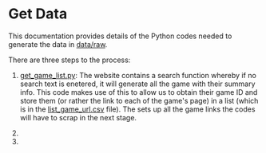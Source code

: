 # Get Data

This documentation provides details of the Python codes needed to generate the data in [data/raw](https://github.com/gimseng/game_stats/blob/master/data/raw).

There are three steps to the process:
1. [get_game_list.py](https://github.com/gimseng/game_stats/blob/master/src/data/get_game_list.py): The website contains a search function whereby if no search text is enetered, it will generate all the game with their summary info. This code makes use of this to allow us to obtain their game ID and store them (or rather the link to each of the game's page) in a list (which is in the [list_game_url.csv](https://github.com/gimseng/game_stats/blob/master/data/interim/list_game_url.csv) file). The sets up all the game links the codes will have to scrap in the next stage.

2. 

3.
